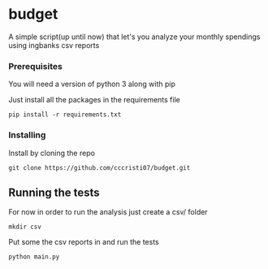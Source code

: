 # budget

A simple script(up until now) that let's you analyze your monthly spendings using ingbanks csv reports

### Prerequisites
You will need a version of python 3 along with pip

Just install all the packages in the requirements file
```
pip install -r requirements.txt
```


### Installing
Install by cloning the repo

```
git clone https://github.com/cccristi07/budget.git
```


## Running the tests

For now in order to run the analysis just create a csv/  folder
```
mkdir csv
```

Put some the csv reports in and run the tests
```
python main.py
```

